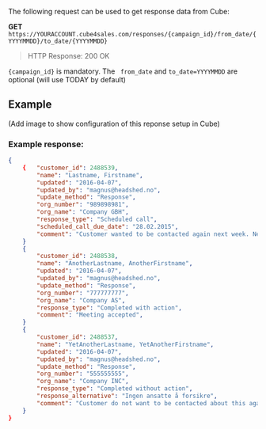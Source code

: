 The following request can be used to get response data from Cube:

**GET** ```https://YOURACCOUNT.cube4sales.com/responses/{campaign_id}/from_date/{YYYYMMDD}/to_date/{YYYYMMDD}```

> HTTP Response: 200 OK

` {campaign_id} ` is mandatory.
The ` from_date` and ` to_date=YYYYMMDD ` are optional (will use TODAY by default)

## Example
(Add image to show configuration of this reponse setup in Cube)
### Example response:

```json  
{
    {   "customer_id": 2488539,
        "name": "Lastname, Firstname",
        "updated": "2016-04-07",
        "updated_by": "magnus@headshed.no",
        "update_method": "Response",
        "org_number": "989898981",
        "org_name": "Company GBH",
        "response_type": "Scheduled call",
        "scheduled_call_due_date": "28.02.2015",
        "comment": "Customer wanted to be contacted again next week. Need to discuss offer with his CEO",
    }
    {
        "customer_id": 2488538,
        "name": "AnotherLastname, AnotherFirstname",
        "updated": "2016-04-07",
        "updated_by": "magnus@headshed.no",
        "update_method": "Response",
        "org_number": "777777777",
        "org_name": "Company AS",
        "response_type": "Completed with action",
        "comment": "Meeting accepted",
    }
    {
        "customer_id": 2488537,
        "name": "YetAnotherLastname, YetAnotherFirstname",
        "updated": "2016-04-07",
        "updated_by": "magnus@headshed.no",
        "update_method": "Response",
        "org_number": "555555555",
        "org_name": "Company INC",
        "response_type": "Completed without action",
        "response_alternative": "Ingen ansatte å forsikre",
        "comment": "Customer do not want to be contacted about this again",
    }    
}
  ```

